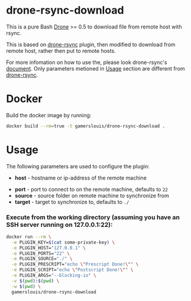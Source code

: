 # drone-rsync-download
This is a pure Bash [Drone](https://github.com/drone/drone) >= 0.5 to download file from remote host with rsync.

This is based on [drone-rsync](https://github.com/Drillster/drone-rsync) plugin, then modified to download from remote host, rather then put to remote hosts.

For more infomation on how to use the, please look drone-rsync's [document](https://github.com/Drillster/drone-rsync/blob/master/DOCS.md). Only parameters metioned in [Usage](#usage) section are different from [drone-rsync](https://github.com/Drillster/drone-rsync).

# Docker
Build the docker image by running:

```bash
docker build --rm=true -t gamerslouis/drone-rsync-download .
```

# Usage 
The following parameters are used to configure the plugin:
+ **host** - hostname or ip-address of the remote machine
- **port** - port to connect to on the remote machine, defaults to `22`
- **source** - source folder on remote machine to synchronize from
- **target** - target to synchronize to, defaults to `./`

### Execute from the working directory (assuming you have an SSH server running on 127.0.0.1:22):

```bash
docker run --rm \
  -e PLUGIN_KEY=$(cat some-private-key) \
  -e PLUGIN_HOST="127.0.0.1" \
  -e PLUGIN_PORTS="22" \
  -e PLUGIN_SOURCE="./" \
  -e PLUGIN_PRESCRIPT="echo \"Prescript Done!\"" \
  -e PLUGIN_SCRIPT="echo \"Postscript Done!\"" \
  -e PLUGIN_ARGS="--blocking-io" \
  -v $(pwd):$(pwd) \
  -w $(pwd) \
  gamerslouis/drone-rsync-download
```
